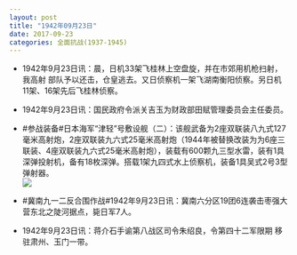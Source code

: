 ```yaml
---
layout: post
title: "1942年09月23日"
date: 2017-09-23
categories: 全面抗战(1937-1945)
---
```


<meta name="referrer" content="no-referrer" />

- 1942年9月23日讯：晨，日机33架飞桂林上空盘旋，并在市郊用机枪扫射，我高射 部队予以还击，仓皇逃去。又日侦察机一架飞湖南衡阳侦察。另日机 11架、16架先后飞桂林侦察。 

- 1942年9月23日讯：国民政府令派关吉玉为财政部田赋管理委员会主任委员。 

- #参战装备#日本海军“津轻”号敷设舰（二）：该舰武备为2座双联装八九式127毫米高射炮，2座双联装九六式25毫米高射炮（1944年被替换改装为为6座三联装、4座双联装九六式25毫米高射炮），装载有600颗九三型水雷，装有1具深弹投射机，备有18枚深弹。搭载1架九四式水上侦察机，装备1具吴式2号3型弹射器。 <br/><img src="https://wx4.sinaimg.cn/large/aca367d8ly1fjt9maxmn9j20dw0cf769.jpg" />

- #冀南九一二反合围作战#1942年9月23日讯：冀南六分区19团6连袭击枣强大营东北之陡河据点，毙日军7人。 

- 1942年9月23日讯：蒋介石手谕第八战区司令朱绍良，令第四十二军限期 移驻肃州、玉门一带。 

